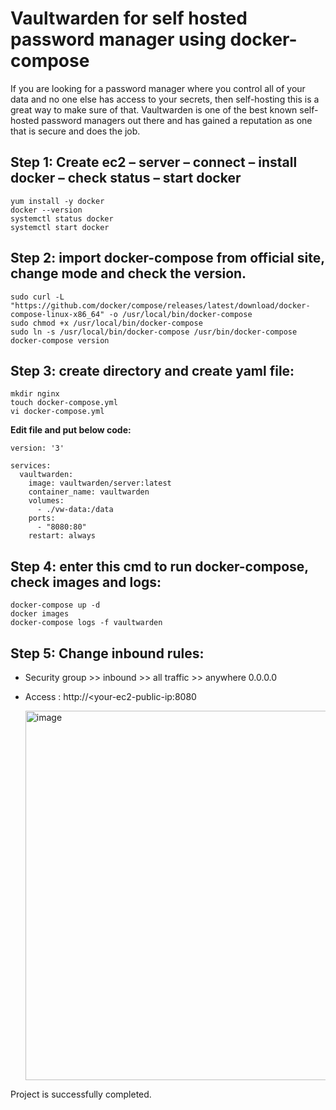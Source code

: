 # Vaultwarden for self hosted password manager using docker-compose

If you are looking for a password manager where you control all of your data and no one else has access to your secrets, then self-hosting this is a great way to make sure of that. Vaultwarden is one of the best known self-hosted password managers out there and has gained a reputation as one that is secure and does the job.


## Step 1: Create ec2 – server – connect – install docker – check status – start docker  
```
yum install -y docker
docker --version
systemctl status docker
systemctl start docker
```
## Step 2: import docker-compose from official site, change mode and check the version.
```
sudo curl -L "https://github.com/docker/compose/releases/latest/download/docker-compose-linux-x86_64" -o /usr/local/bin/docker-compose
sudo chmod +x /usr/local/bin/docker-compose
sudo ln -s /usr/local/bin/docker-compose /usr/bin/docker-compose
docker-compose version
```
## Step 3: create directory and create yaml file:
```
mkdir nginx
touch docker-compose.yml
vi docker-compose.yml
```

**Edit file and put below code:**

```
version: '3'

services:
  vaultwarden:
    image: vaultwarden/server:latest
    container_name: vaultwarden
    volumes:
      - ./vw-data:/data
    ports:
      - "8080:80"
    restart: always
```

## Step 4: enter this cmd to run docker-compose, check images and logs: 
```
docker-compose up -d
docker images
docker-compose logs -f vaultwarden
```

## Step 5: Change inbound rules:
 - Security group >> inbound >> all traffic >> anywhere 0.0.0.0
 - Access : http://<your-ec2-public-ip:8080
   
   <img width="1148" height="591" alt="image" src="https://github.com/user-attachments/assets/8fb6a56e-b950-4d68-8266-3e72e4b6a719" />


 Project is successfully completed.

